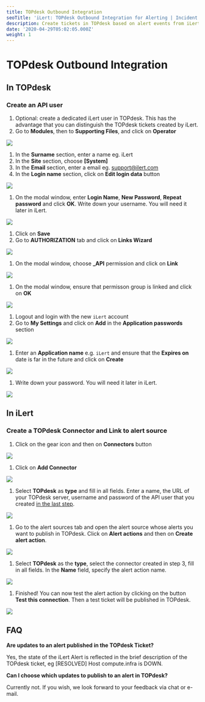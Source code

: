 ```yaml
---
title: TOPdesk Outbound Integration
seoTitle: 'iLert: TOPdesk Outbound Integration for Alerting | Incident Response | Uptime'
description: Create tickets in TOPdesk based on alert events from iLert
date: '2020-04-29T05:02:05.000Z'
weight: 1
---
```


# TOPdesk Outbound Integration

## In TOPdesk <a id="in-topdesk"></a>

### Create an API user <a id="create-api-user"></a>

1. Optional: create a dedicated iLert user in TOPdesk. This has the advantage that you can distinguish the TOPdesk tickets created by iLert.
2. Go to **Modules**, then to **Supporting Files**, and click on **Operator**

![](../../.gitbook/assets/tpdko1.png)

1. In the **Surname** section, enter a name eg. iLert
2. In the **Site** section, choose **\[System\]**
3. In the **Email** section, enter a email eg. support@ilert.com
4. In the **Login name** section, click on **Edit login data** button

![](../../.gitbook/assets/tpdko2.png)

1. On the modal window, enter **Login Name**, **New Password**, **Repeat password** and click **OK**. Write down your username. You will need it later in iLert.

![](../../.gitbook/assets/tpdko3.png)

1. Click on **Save**
2. Go to **AUTHORIZATION** tab and click on **Links Wizard**

![](../../.gitbook/assets/tpdko4.png)

1. On the modal window, choose **\_API** permission and click on **Link**

![](../../.gitbook/assets/tpdko5.png)

1. On the modal window, ensure that permisson group is linked and click on **OK**

![](../../.gitbook/assets/tpdko6.png)

1. Logout and login with the new `iLert` account
2. Go to **My Settings** and click on **Add** in the **Application passwords** section

![](../../.gitbook/assets/tpdko6.1.png)

1. Enter an **Application name** e.g. `iLert` and ensure that the **Expires on** date is far in the future and click on **Create** 

![](../../.gitbook/assets/tpdko6.2.png)

1. Write down your password. You will need it later in iLert.

![](../../.gitbook/assets/tpdko6.3.png)

## In iLert <a id="in-ilert"></a>

### Create a TOPdesk Connector and Link to alert source <a id="create-alarm-source"></a>

1. Click on the gear icon and then on **Connectors** button

![](../../.gitbook/assets/go_to_connectors%20%282%29.png)

1. Click on **Add Connector**

![](../../.gitbook/assets/create_connector_button%20%284%29.png)

1. Select **TOPdesk** as **type** and fill in all fields. Enter a name, the URL of your TOPdesk server, username and password of the API user that you created [in the last step](outbound.md).

![](../../.gitbook/assets/ilert%20%2868%29.png)

1. Go to the alert sources tab and open the alert source whose alerts you want to publish in TOPdesk. Click on **Alert actions** and then on **Create alert action**.

![](../../.gitbook/assets/new_incident_action%20%289%29.png)

1. Select **TOPdesk** as the **type**, select the connector created in step 3, fill in all fields. In the **Name** field, specify the alert action name.

![](../../.gitbook/assets/ilert%20%2862%29.png)

1. Finished! You can now test the alert action by clicking on the button **Test this connection**. Then a test ticket will be published in TOPdesk.

![](../../.gitbook/assets/ilert%20%2869%29.png)

## FAQ <a id="faq"></a>

**Are updates to an alert published in the TOPdesk Ticket?**

Yes, the state of the iLert Alert is reflected in the brief description of the TOPdesk ticket, eg \[RESOLVED\] Host compute.infra is DOWN.

**Can I choose which updates to publish to an alert in TOPdesk?**

Currently not. If you wish, we look forward to your feedback via chat or e-mail.

